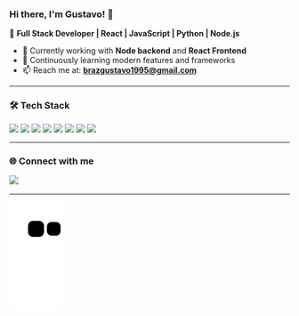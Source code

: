 ### Hi there, I'm Gustavo! 👋  

🚀 **Full Stack Developer | React | JavaScript | Python | Node.js**  

- 🔭 Currently working with **Node backend** and **React Frontend**  
- 🌱 Continuously learning modern features and frameworks  
- 📫 Reach me at: **brazgustavo1995@gmail.com**  

---

### 🛠️ Tech Stack  
<p align="left">
  <code><img height="50" src="https://cdn.jsdelivr.net/gh/devicons/devicon/icons/html5/html5-original.svg"></code>
  <code><img height="50" src="https://cdn.jsdelivr.net/gh/devicons/devicon/icons/css3/css3-original.svg"></code>
  <code><img height="50" src="https://cdn.jsdelivr.net/gh/devicons/devicon/icons/javascript/javascript-original.svg"></code>
  <code><img height="50" src="https://cdn.jsdelivr.net/gh/devicons/devicon/icons/react/react-original.svg"></code>
  <code><img height="50" src="https://cdn.jsdelivr.net/gh/devicons/devicon/icons/nodejs/nodejs-original.svg"></code>
  <code><img height="50" src="https://cdn.jsdelivr.net/gh/devicons/devicon/icons/python/python-original.svg"></code>
  <code><img height="50" src="https://cdn.jsdelivr.net/gh/devicons/devicon/icons/bootstrap/bootstrap-original.svg"></code>
  <code><img height="50" src="https://cdn.jsdelivr.net/gh/devicons/devicon/icons/vscode/vscode-original.svg"></code>
</p>

---

### 🌐 Connect with me  
<a href="https://www.linkedin.com/in/gustavo-braz-b69041270/">
  <img src="https://img.shields.io/badge/-LinkedIn-%230077B5?style=for-the-badge&logo=linkedin&logoColor=white"/>
</a>  

---

![Snake animation](https://github.com/rafaballerini/rafaballerini/blob/output/github-contribution-grid-snake.svg)
